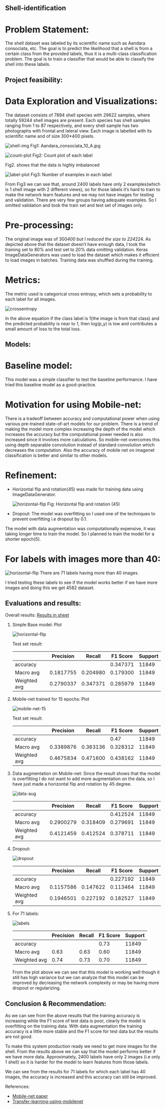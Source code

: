 ## Shell-identification

# Problem Statement:

The shell dataset was labeled by its scientific name such as Aandara consociata, etc.
The goal is to predict the likelihood that a shell is from a certain class from the provided labels, thus it is a multi-class classification problem.
The goal is to train a classifier that would be able to classify the shell into these labels.

## Project feasibility:
# Data Exploration and Visualizations:
The dataset consists of 7894 shell species with 29622 samples, where totally 59244 shell images are present.
Each species has shell samples ranging from 1 to 87 respectively, and every shell sample has two photographs with frontal and lateral view.
Each image is labelled with its scientific name and of size 300*400 pixels.

![shell-img](./img/shell.png)
Fig1: Aandara_consociata_10_A.jpg

![count-plot](./img/count-plot.png)
Fig2: Count plot of each label

Fig2. shows that the data is highly imbalanced

![label-plot](./img/label-plot.png)
Fig3: Number of examples in each label

From Fig3 we can see that, around 2400 labels have only 2 examples(which is 1
shell image with 2 different views), so for those labels it’s hard to train to make the
network learn features and we may not have images for testing and validation. There
are very few groups having adequate examples.
So I omitted validation and took the train set and test set of images only.

# Pre-processing:
The original image was of 300*400 but I reduced the size to 224*224. As depicted above that
the dataset doesn’t have enough data, I took the training set to 80% and test set to 20% data
omitting validation.
Keras ImageDataGenerators was used to load the dataset which makes it efficient to load
images in batches. Training data was shuffled during the training.

# Metrics:
The metric used is categorical cross entropy, which sets a probability to each label for all
images.

![crossentropy](./img/cross-entropy.png)

In the above equation if the class label is 1(the image is from that class) and the predicted probability is near to 1, then log(p_y) is low and contributes a small amount of loss to the total loss.

## Models:
# Baseline model:
This model was a simple classifier to test the baseline performance. I have tried this baseline model as a good-practice.

# Motivation for using Mobile-net:
There is a tradeoff between accuracy and computational power when using various pre-trained state-of-art models for our problem.
There is a trend of making the model more complex increasing the depth of the model which increases the accuracy but the computational power needed is also increased since it involves more calculations. So mobile-net overcomes this using depth separable convolution instead of standard convolution which decreases the computation. Also the accuracy of mobile net on imagenet classification is better and similar to other models.


# Refinement:
- Horizontal flip and rotation(45) was made for training data using ImageDataGenerator.

    ![horizontal-flip](./img/horizontal-flip.png)
    Fig: Horizontal flip and rotation (45)

- Dropout:
    The model was overfitting so I used one of the techniques to prevent overfitting i.e dropout by 0.1.

The model with data augmentation was computationally expensive, it was taking
longer time to train the model. So I planned to train the model for a shorter epoch(5).

# For labels with images more than 40:

![horizontal-flip](./img/more.png)
    There are 71 labels having more than 40 images.

I tried testing these labels to see if the model works better if we have more images and doing this we get 4582 dataset.

## Evaluations and results:

Overall results: [Results in sheet][3]

1. Simple Base model:
    Plot 

    ![horizontal-flip](./img/basemodel.png)

    Test set result:

    |  | Precision | Recall | F1 Score | Support |
    |--| --------- | ------ | -------- | ------- |
    |accuracy| | | 0.347371 | 11849 |
    | Macro avg | 0.1817755 | 0.204980 | 0.179300 | 11849 |
    | Weighted avg | 0.2790337 | 0.347371 | 0.285979 | 11849|

2. Mobile-net trained for 15 epochs:
    Plot 

    ![mobile-net-15](./img/mobile-net-15.png)

    Test set result:

    |  | Precision | Recall | F1 Score | Support |
    |--| --------- | ------ | -------- | ------- |
    |accuracy| | | 0.47 | 11849 |
    | Macro avg | 0.3389876 | 0.363136 | 0.328312 | 11849 |
    | Weighted avg | 0.4675834 | 0.471600 | 0.438162 | 11849|

3. Data augmentation on Mobile-net:
    Since the result shows that the model is overfitting I do not want to add more augmentation on the data, so I have just made a horizontal flip and rotation by 45 degree.

    ![data-aug](./img/data-aug.png)

    |  | Precision | Recall | F1 Score | Support |
    |--| --------- | ------ | -------- | ------- |
    |accuracy| | | 0.412524 | 11849 |
    | Macro avg | 0.2900279 | 0.318409 | 0.279691 | 11849 |
    | Weighted avg | 0.4121459 | 0.412524 | 0.378711 | 11849|

4. Dropout:

    ![dropout](./img/dropout.png)

    |  | Precision | Recall | F1 Score | Support |
    |--| --------- | ------ | -------- | ------- |
    |accuracy| | | 0.227192 | 11849 |
    | Macro avg | 0.1157586 | 0.147622 | 0.113464 | 11849 |
    | Weighted avg | 0.1946501 | 0.227192 | 0.182527 | 11849|

5. For 71 labels:

    ![labels](./img/labelseventy.png)

    |  | Precision | Recall | F1 Score | Support |
    |--| --------- | ------ | -------- | ------- |
    |accuracy| | | 0.73 | 11849 |
    | Macro avg | 0.63 | 0.63 | 0.60 | 11849 |
    | Weighted avg | 0.74 | 0.73 | 0.70 | 11849|

    From the plot above we can see that this model is working well though it still has high variance but we can analyze that this model can be improved by decreasing the network complexity or may be having more dropout or regularizing.

## Conclusion & Recommendation:
As we can see from the above results that the training accuracy is increasing while the F1 score of test data is poor, clearly the model is overfitting on the training data. With data augmentation the training accuracy is a little more stable and the F1 score for test data but the results are not good.

To make this system production ready we need to get more images for the shell.
From the results above we can say that the model performs better if we have more data. Approximately, 2400 labels have only 2 images (i.e only 1 shell) so it is harder for the model to learn features from those labels.

We can see from the results for 71 labels for which each label has 40 images, the accuracy is increased and this accuracy can still be improved.

References:
- [Mobile-net paper][1]
- [Transfer-learning-using-mobilenet][2]

[1]: https://arxiv.org/abs/1704.04861
[2]: https://towardsdatascience.com/transfer-learning-using-mobilenet-and-keras-c75daf7ff299
[3]: https://docs.google.com/spreadsheets/d/1GWLSx46TZpQoIF3RDBD__70XqZ4KTFnaZZB0-GDRTIE/edit
